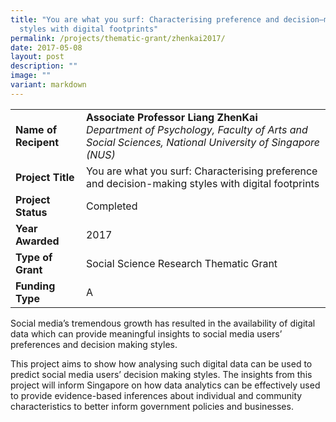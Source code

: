 ```yaml
---
title: "You are what you surf: Characterising preference and decision–making
  styles with digital footprints"
permalink: /projects/thematic-grant/zhenkai2017/
date: 2017-05-08
layout: post
description: ""
image: ""
variant: markdown
---
```

|  |  |
|---|---|
| **Name of Recipent** | **Associate Professor Liang ZhenKai**<br>_Department of Psychology, Faculty of Arts and Social Sciences, National University of Singapore (NUS)_ |
| **Project Title** | You are what you surf: Characterising preference and decision-making styles with digital footprints |
| **Project Status** | Completed |
| **Year Awarded** | 2017 |
| **Type of Grant** | Social Science Research Thematic Grant |
|**Funding Type** | A |

Social media’s tremendous growth has resulted in the availability of digital data which can provide meaningful insights to social media users’ preferences and decision making styles.&nbsp;

This project aims to show how analysing such digital data can be used to predict social media users’ decision making styles. The insights from this project will inform Singapore on how data analytics can be effectively used to provide evidence-based inferences about individual and community characteristics to better inform government policies and businesses.